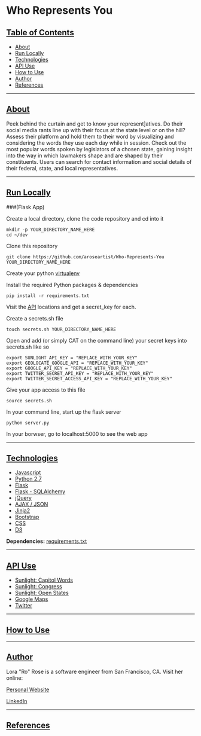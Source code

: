 # Who Represents You

## [Table of Contents](id:contents)

* [About](#about)
* [Run Locally](#run)
* [Technologies](#tech)
* [API Use](#api)
* [How to Use](#use)
* [Author](#author)
* [References](#ref)

***

## [About](#about)

Peek behind the curtain and get to know your represent]atives. Do their social media rants line up with their focus at the state level or on the hill? Assess their platform and hold them to their word by visualizing and considering the words they use each day while in session. Check out the most popular words spoken by legislators of a chosen state, gaining insight into the way in which lawmakers shape and are shaped by their constituents. Users can search for contact information and social details of their federal, state, and local representatives.

***

## [Run Locally](#run)
###(Flask App)

Create a local directory, clone the code repository and cd into it

	mkdir -p YOUR_DIRECTORY_NAME_HERE
	cd ~/dev

Clone this repository
	
	git clone https://github.com/aroseartist/Who-Represents-You YOUR_DIRECTORY_NAME_HERE

Create your python [virtualenv](http://docs.python-guide.org/en/latest/dev/virtualenvs/ "VirtualEnv") 

Install the required Python packages & dependencies
	
	pip install -r requirements.txt

Visit the [API](#api) locations and get a secret_key for each.

Create a secrets.sh file

	touch secrets.sh YOUR_DIRECTORY_NAME_HERE

Open and add (or simply CAT on the command line) your secret keys into secrets.sh like so

	export SUNLIGHT_API_KEY = "REPLACE_WITH_YOUR_KEY"  
	export GEOLOCATE_GOOGLE_API = "REPLACE_WITH_YOUR_KEY"  
	export GOOGLE_API_KEY = "REPLACE_WITH_YOUR_KEY"  
	export TWITTER_SECRET_API_KEY = "REPLACE_WITH_YOUR_KEY"  
	export TWITTER_SECRET_ACCESS_API_KEY = "REPLACE_WITH_YOUR_KEY"

Give your app access to this file

	source secrets.sh

In your command line, start up the flask server
	
	python server.py
	
In your borwser, go to localhost:5000 to see the web app

***

## [Technologies](#tech)

* [Javascript](https://www.python.org/ "Javascript")
* [Python 2.7](https://www.python.org/ "Python")
* [Flask](http://flask.pocoo.org/ "Flask")
* [Flask - SQLAlchemy](http://www.sqlalchemy.org/ "SQLAlchemy")
* [jQuery](https://jquery.com/ "jQuery")
* [AJAX / JSON](https://api.jquery.com/category/ajax/ "AJAX")
* [Jinja2](http://jinja.pocoo.org/ "Jinja2")
* [Bootstrap](http://getbootstrap.com/ "Bootstrap")
* [CSS](https://developer.mozilla.org/en-US/docs/Web/CSS "CSS")
* [D3](https://d3js.org/ "D3")

**Dependencies:** [requirements.txt](https://github.com/aroseartist/Who-Represents-You/README.md "Dependencies")

***

## [API Use](#api)

* [Sunlight: Capitol Words](http://sunlightlabs.github.io/Capitol-Words/ "Sunlight: Capitol Words")
* [Sunlight: Congress](https://sunlightlabs.github.io/congress/ "Sunlight: Congress")
* [Sunlight: Open States](http://sunlightlabs.github.io/openstates-api/ "Sunlight: Open States")
* [Google Maps](https://developers.google.com/maps/ "Google Maps")
* [Twitter](https://dev.twitter.com/ "Twitter")

***

## [How to Use](#use)




***

## [Author](#author)

Lora "Ro" Rose is a software engineer from San Francisco, CA. Visit her online:

[Personal Website](http://www.aroseartist.com/ "ARoseArtist")

[LinkedIn](linkedin.com/in/aroseartist "Lora Rose")

***

## [References](#ref)


